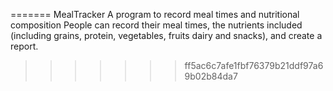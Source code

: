 
=======
MealTracker A program to record meal times and nutritional composition People can record their meal times, the nutrients included (including grains, protein, vegetables, fruits dairy and snacks), and create a report.
>>>>>>> ff5ac6c7afe1fbf76379b21ddf97a69b02b84da7
